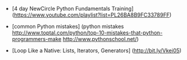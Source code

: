 + [4 day NewCircle Python Fundamentals Training] (https://www.youtube.com/playlist?list=PL26BA8B9FC33789FF)

+ [common Python mistakes] (python mistakes
http://www.toptal.com/python/top-10-mistakes-that-python-programmers-make
http://www.pythonschool.net/)

+ [Loop Like a Native: Lists, Iterators, Generators] (http://bit.ly/Vkei05)

